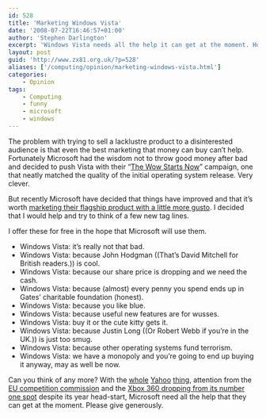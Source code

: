 ```yaml
---
id: 528
title: 'Marketing Windows Vista'
date: '2008-07-22T16:46:57+01:00'
author: 'Stephen Darlington'
excerpt: 'Windows Vista needs all the help it can get at the moment. How about a little charity?'
layout: post
guid: 'http://www.zx81.org.uk/?p=528'
aliases: ['/computing/opinion/marketing-windows-vista.html']
categories:
    - Opinion
tags:
    - Computing
    - funny
    - microsoft
    - windows
---
```


The problem with trying to sell a lacklustre product to a disinterested audience is that even the best marketing that money can buy can’t help. Fortunately Microsoft had the wisdom not to throw good money after bad and decided to push Vista with their “[The Wow Starts Now](http://www.microsoft-watch.com/content/vista_and_office_the_wow_starts_now.html)” campaign, one that neatly matched the quality of the initial operating system release. Very clever.

But recently Microsoft have decided that things have improved and that it’s worth [marketing their flagship product with a little more gusto](http://gizmodo.com/5027647/microsofts-vista-doesnt-suck-ad-campaign-thinks-everyone-remembers-the-15th-century). I decided that I would help and try to think of a few new tag lines.

I offer these for free in the hope that Microsoft will use them.

- Windows Vista: it’s really not that bad.
- Windows Vista: because John Hodgman ((That’s David Mitchell for British readers.)) is cool.
- Windows Vista: because our share price is dropping and we need the cash.
- Windows Vista: because (almost) every penny you spend ends up in Gates’ charitable foundation (honest).
- Windows Vista: because you like blue.
- Windows Vista: because useful new features are for wusses.
- Windows Vista: buy it or the cute kitty gets it.
- Windows Vista: because Justin Long ((Or Robert Webb if you’re in the UK.)) is just too smug.
- Windows Vista: because other operating systems fund terrorism.
- Windows Vista: we have a monopoly and you’re going to end up buying it anyway, may as well be now.

Can you think of any more? With the [whole](http://www.theregister.co.uk/2008/07/14/microsoft_icahn_jointbid/) [Yahoo](http://www.zx81.org.uk/computing/opinion/is-microsoft-yahoo-the-next-hpaq.html) [thing](http://news.wired.com/dynamic/stories/Y/YAHOO_MICROSOFT?SITE=WIRE&SECTION=HOME&TEMPLATE=DEFAULT&CTIME=2008-07-13-10-53-52), attention from the [EU competition commission](http://www.bloomberg.com/apps/news?pid=20601087&sid=aFpXl7.5U_a4&refer=home) and the [Xbox 360 dropping from its number one spot](http://www.gamesindustry.biz/articles/wii-passes-xbox-360-in-us) despite its year head-start, Microsoft need all the help that they can get at the moment. Please give generously.